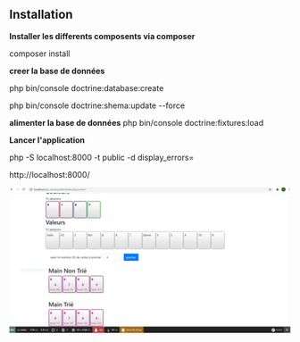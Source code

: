 Installation
------------

**Installer les differents composents via composer**

composer install

**creer la base de données**

 php bin/console doctrine:database:create

 php bin/console doctrine:shema:update --force
 
 **alimenter la base de données**
 php bin/console doctrine:fixtures:load


**Lancer l'application**

 php -S localhost:8000 -t public -d display_errors=
 
 http://localhost:8000/
 
 
 ![Screenshot](screenshot.JPG)
 

 
 
